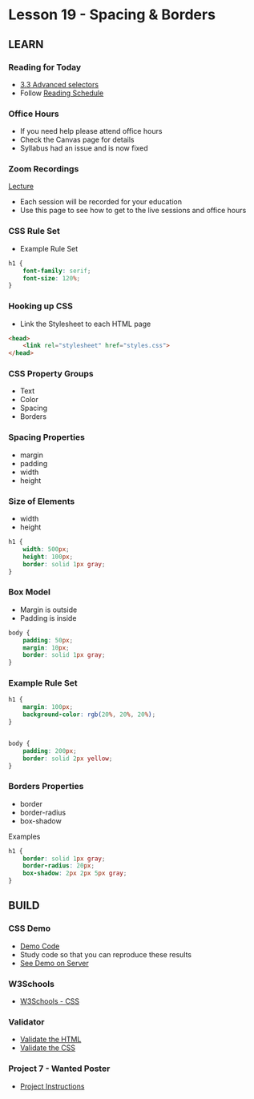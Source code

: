 # Lesson 19 - Spacing & Borders
        

## LEARN

### Reading for Today
* [3.3 Advanced selectors](https://learn.zybooks.com/zybook/UNCOBACS200SeamanFall2020/chapter/3/section/3)
* Follow [Reading Schedule](/course/bacs200/docs/ZybooksReading)


### Office Hours
* If you need help please attend office hours
* Check the Canvas page for details
* Syllabus had an issue and is now fixed


### Zoom Recordings

<a href="/course/bacs200/docs/ZoomLectures" class="unc-button">Lecture</a>

* Each session will be recorded for your education
* Use this page to see how to get to the live sessions and office hours


### CSS Rule Set
* Example Rule Set

```css
h1 {
    font-family: serif;
    font-size: 120%;
}
```


### Hooking up CSS
* Link the Stylesheet to each HTML page

```html
<head>
    <link rel="stylesheet" href="styles.css">
</head>
```

### CSS Property Groups
* Text
* Color
* Spacing
* Borders


### Spacing Properties
* margin
* padding
* width
* height


### Size of Elements
* width
* height

```css
h1 {
    width: 500px;
    height: 100px;
    border: solid 1px gray;
}
```


### Box Model
* Margin is outside
* Padding is inside

```css
body {
    padding: 50px;
    margin: 10px;
    border: solid 1px gray;
}
```


### Example Rule Set

```css
h1 {
    margin: 100px;
    background-color: rgb(20%, 20%, 20%);
}


body {
    padding: 200px;
    border: solid 2px yellow;
}
```


### Borders Properties
* border
* border-radius
* box-shadow

Examples

```css
h1 {
    border: solid 1px gray;
    border-radius: 20px;
    box-shadow: 2px 2px 5px gray;
}

```



## BUILD


### CSS Demo
* [Demo Code](https://github.com/Mark-Seaman/Mark-Seaman.github.io/tree/master/bacs200/week-7/index.html)
* Study code so that you can reproduce these results
* [See Demo on Server](https://Mark-Seaman.github.io/bacs200/week-7/index.html)


### W3Schools
* [W3Schools - CSS](https://www.w3schools.com/css/default.asp)


### Validator
* [Validate the HTML](https://validator.w3.org/)
* [Validate the CSS](http://jigsaw.w3.org/css-validator/)


### Project 7 - Wanted Poster
* [Project Instructions](../project/07)

